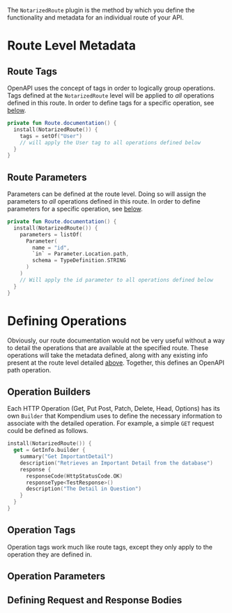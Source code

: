 The `NotarizedRoute` plugin is the method by which you define the functionality and metadata for an individual route of
your API.

# Route Level Metadata

## Route Tags

OpenAPI uses the concept of tags in order to logically group operations. Tags defined at the `NotarizedRoute` level will
be applied to _all_ operations defined in this route. In order to define tags for a specific operation,
see [below](#operation-tags).

```kotlin
private fun Route.documentation() {
  install(NotarizedRoute()) {
    tags = setOf("User")
    // will apply the User tag to all operations defined below
  }
}
```

## Route Parameters

Parameters can be defined at the route level. Doing so will assign the parameters to _all_ operations defined in this
route. In order to define parameters for a specific operation, see [below](#operation-parameters).

```kotlin
private fun Route.documentation() {
  install(NotarizedRoute()) {
    parameters = listOf(
      Parameter(
        name = "id",
        `in` = Parameter.Location.path,
        schema = TypeDefinition.STRING
      )
    )
    // Will apply the id parameter to all operations defined below
  }
}
```

# Defining Operations

Obviously, our route documentation would not be very useful without a way to detail the operations that are available at
the specified route. These operations will take the metadata defined, along with any existing info present at the route
level detailed [above](#route-level-metadata). Together, this defines an OpenAPI path operation.

## Operation Builders

Each HTTP Operation (Get, Put Post, Patch, Delete, Head, Options) has its own `Builder` that Kompendium uses to define
the necessary information to associate with the detailed operation. For example, a simple `GET` request could be
defined as follows.

```kotlin
install(NotarizedRoute()) {
  get = GetInfo.builder {
    summary("Get ImportantDetail")
    description("Retrieves an Important Detail from the database")
    response {
      responseCode(HttpStatusCode.OK)
      responseType<TestResponse>()
      description("The Detail in Question")
    }
  }
}
```

## Operation Tags

Operation tags work much like route tags, except they only apply to the operation they are defined in.

## Operation Parameters

## Defining Request and Response Bodies
